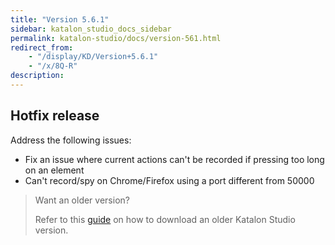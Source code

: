 ```yaml
---
title: "Version 5.6.1" 
sidebar: katalon_studio_docs_sidebar
permalink: katalon-studio/docs/version-561.html 
redirect_from:
    - "/display/KD/Version+5.6.1"
    - "/x/8Q-R"
description: 
---
```

Hotfix release
--------------

Address the following issues:

*   Fix an issue where current actions can't be recorded if pressing too long on an element
*   Can't record/spy on Chrome/Firefox using a port different from 50000

> Want an older version?
> 
> Refer to this [guide](/display/KD/Getting+Started#GettingStarted-Download) on how to download an older Katalon Studio version.
